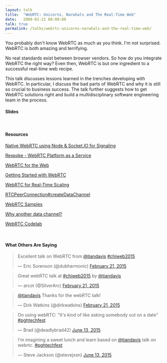 ```yaml
---
layout: talk
title:  "WebRTC: Unicorns, Narwhals and The Real-Time Web"
date:   2000-02-21 00:00:00
talk: true
permalink: /talks/webrtc-unicorns-narwhals-and-the-real-time-web/
---
```


You probably don't know WebRTC as much as you think. I'm not surprised. WebRTC is both amazing and terrifying. 

No real standards exist between browser vendors. So how do you integrate WebRTC the right way? Even then, WebRTC is but one ingredient to a successful real-time web recipe. 

This talk discusses lessons learned in the trenches developing with WebRTC. In particular, I discuss the bad parts of WebRTC and why it is still so crucial to business success. The talk further suggests how to get WebRTC solutions right and build a multidisciplinary software engineering team in the process.

#### Slides
<p></p>
<script async class="speakerdeck-embed" data-id="b4a4e41f878b4955bb72c976329f1db7" data-ratio="1.77777777777778" src="//speakerdeck.com/assets/embed.js"></script>

<br>

#### Resources

[Native WebRTC using Node & Socket.IO for Signaling][GitHub]

[Respoke - WebRTC Platform as a Service][Respoke]

[WebRTC for the Web][WebRTC for the Web]

[Getting Started with WebRTC][Getting Started with WebRTC]

[WebRTC for Real-Time Scaling][WebRTC for Real-Time Scaling]

[RTCPeerConnection#createDataChannel][RTCDataChannel]

[WebRTC Samples][WebRTC Samples]

[Why another data channel?][Why another data channel]

[WebRTC Codelab][codelab]

<br>

#### What Others Are Saying
<p></p>
<blockquote class="twitter-tweet tw-align-center" lang="en"><p>Excellent talk on WebRTC from <a href="https://twitter.com/tiandavis">@tiandavis</a> <a href="https://twitter.com/hashtag/chiweb2015?src=hash">#chiweb2015</a></p>&mdash; Eric Sorenson (@dubharmonic) <a href="https://twitter.com/dubharmonic/status/569232562050043904">February 21, 2015</a></blockquote>

<p></p>
<blockquote class="twitter-tweet tw-align-center" lang="en"><p>Great webRTC talk at <a href="https://twitter.com/hashtag/chiweb2015?src=hash">#chiweb2015</a> by <a href="https://twitter.com/tiandavis">@tiandavis</a></p>&mdash; arcot (@SilverArc) <a href="https://twitter.com/SilverArc/status/569239447679561729">February 21, 2015</a></blockquote>

<p></p>
<blockquote class="twitter-tweet tw-align-center" lang="en"><p><a href="https://twitter.com/tiandavis">@tiandavis</a> Thanks for the webRTC talk!</p>&mdash; Dirk Watkins (@dirkwatkins) <a href="https://twitter.com/dirkwatkins/status/569225899247210496">February 21, 2015</a></blockquote>

<p></p>
<blockquote class="twitter-tweet tw-align-center" lang="en"><p lang="en" dir="ltr">On using webRTC: &quot;It&#39;s kind of like asking somebody out on a date&quot; <a href="https://twitter.com/hashtag/pghtechfest?src=hash">#pghtechfest</a></p>&mdash; Brad (@deadlybrad42) <a href="https://twitter.com/deadlybrad42/status/609722334396727296">June 13, 2015</a></blockquote>

<p></p>
<blockquote class="twitter-tweet tw-align-center" lang="en"><p lang="en" dir="ltr">I&#39;m imagining a sweet lunch and learn based on <a href="https://twitter.com/tiandavis">@tiandavis</a> talk on webrtc. <a href="https://twitter.com/hashtag/pghtechfest?src=hash">#pghtechfest</a></p>&mdash; Steve Jackson (@stevejxsn) <a href="https://twitter.com/stevejxsn/status/609726673479708672">June 13, 2015</a></blockquote>

<script async src="//platform.twitter.com/widgets.js" charset="utf-8"></script>


[GitHub]: https://github.com/tiandavis/native-webrtc-node-socket.io-signaling
[Getting Started with WebRTC]: https://www.html5rocks.com/en/tutorials/webrtc/basics/
[WebRTC for Real-Time Scaling]: https://stackoverflow.com/questions/18833920/webrtc-for-realtime-scaling/21103641#21103641
[Respoke]: https://www.respoke.io/
[RTCDataChannel]: https://developer.mozilla.org/en-US/docs/Web/API/RTCPeerConnection#createDataChannel
[WebRTC Samples]: https://github.com/webrtc/samples
[Why another data channel]: https://www.html5rocks.com/en/tutorials/webrtc/datachannels/#why-another-data-channel
[codelab]: https://bitbucket.org/webrtc/codelab
[WebRTC for the Web]: https://github.com/webrtcftw

